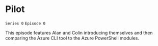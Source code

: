 # Pilot
`Series 0`
`Episode 0`

This episode features Alan and Colin introducing themselves and then comparing the Azure CLI tool to the Azure PowerShell modules.
